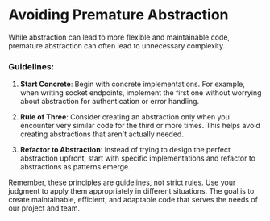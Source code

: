 # Avoiding Premature Abstraction

While abstraction can lead to more flexible and maintainable code, premature abstraction can often lead to unnecessary complexity.

### Guidelines:

1. **Start Concrete**: Begin with concrete implementations. For example, when writing socket endpoints, implement the first one without worrying about abstraction for authentication or error handling.

2. **Rule of Three**: Consider creating an abstraction only when you encounter very similar code for the third or more times. This helps avoid creating abstractions that aren't actually needed.

3. **Refactor to Abstraction**: Instead of trying to design the perfect abstraction upfront, start with specific implementations and refactor to abstractions as patterns emerge.

Remember, these principles are guidelines, not strict rules. Use your judgment to apply them appropriately in different situations. The goal is to create maintainable, efficient, and adaptable code that serves the needs of our project and team.